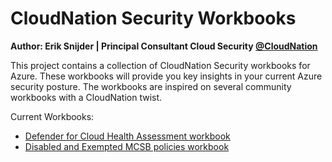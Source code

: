 # CloudNation Security Workbooks

**Author: Erik Snijder | Principal Consultant Cloud Security [@CloudNation](https://www.cloudnation.nl/en/services/cloud-security)**

This project contains a collection of CloudNation Security workbooks for Azure. These workbooks will provide you key insights in your current Azure security posture.
The workbooks are inspired on several community workbooks with a CloudNation twist.

Current Workbooks:

- [Defender for Cloud Health Assessment workbook ](https://github.com/CloudNationHQ/Security-Workbooks/blob/main/DfC%20Health%20Assessment/ReadMe.md)
- [Disabled and Exempted MCSB policies workbook](https://github.com/CloudNationHQ/Security-Workbooks/blob/main/Disabled%20and%20Exempt%20workbook/ReadMe.md)
